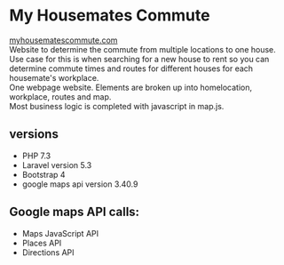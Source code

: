 # My Housemates Commute
[myhousematescommute.com](https://www.myhousematescommute.com) <br>
Website to determine the commute from multiple locations to one house.<br>
Use case for this is when searching for a new house to rent so you can determine commute times and routes for different houses for each housemate's workplace.<br>
One webpage website. Elements are broken up into homelocation, workplace, routes and map.<br>
Most business logic is completed with javascript in map.js.<br>


## versions
- PHP 7.3
- Laravel version 5.3
- Bootstrap 4
- google maps api version 3.40.9


## Google maps API calls:
- Maps JavaScript API
- Places API
- Directions API
